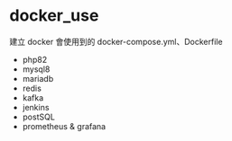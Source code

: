# docker_use
建立 docker 會使用到的 docker-compose.yml、Dockerfile

* php82
* mysql8
* mariadb
* redis
* kafka
* jenkins
* postSQL
* prometheus & grafana